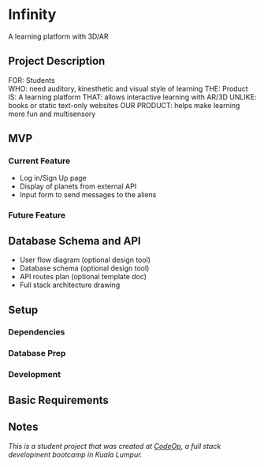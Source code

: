 # Infinity

A learning platform with 3D/AR

## Project Description

FOR: Students  
WHO: need auditory, kinesthetic and visual style of learning
THE: Product IS: A learning platform
THAT: allows interactive learning with AR/3D
UNLIKE:  books or static text-only websites
OUR PRODUCT: helps make learning more fun and multisensory

## MVP

### Current Feature

- Log in/Sign Up page
- Display of planets from external API
- Input form to send messages to the aliens

### Future Feature

## Database Schema and API

- User flow diagram (optional design tool)
- Database schema (optional design tool)
- API routes plan (optional template doc)
- Full stack architecture drawing


## Setup

### Dependencies

### Database Prep

### Development

## Basic Requirements

## Notes

_This is a student project that was created at [CodeOp](http://CodeOp.tech), a full stack development bootcamp in Kuala Lumpur._


